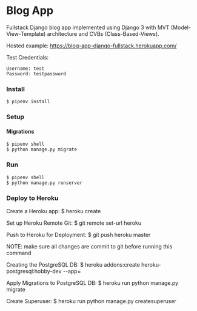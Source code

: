 # Blog App

Fullstack Django blog app implemented using Django 3 with MVT (Model-View-Template) architecture and CVBs (Class-Based-Views).

Hosted example: https://blog-app-django-fullstack.herokuapp.com/

Test Credentials:

    Username: test
    Password: testpassword

### Install

    $ pipenv install

### Setup

#### Migrations

    $ pipenv shell
    $ python manage.py migrate

### Run

    $ pipenv shell
    $ python manage.py runserver

### Deploy to Heroku

Create a Heroku app:
    $ heroku create <app-name>

Set up Heroku Remote Git:
    $ git remote set-url heroku <remote-heroku-git-url>


Push to Heroku for Deployment:
    $ git push heroku master

NOTE: make sure all changes are commit to git before running this command

Creating the PostgreSQL DB:
    $ heroku addons:create heroku-postgresql:hobby-dev --app=<app-name>

Apply Migrations to PostgreSQL DB:
    $ heroku run python manage.py migrate

Create Superuser:
    $ heroku run python manage.py createsuperuser